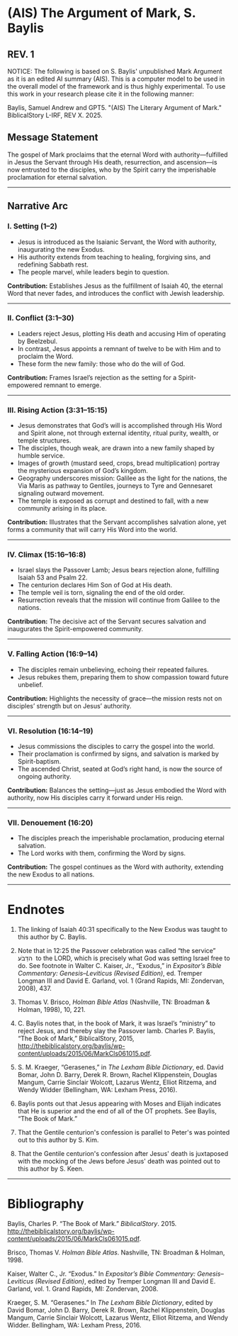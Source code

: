 
# (AIS) The Argument of Mark, S. Baylis
## REV. 1


NOTICE: The following is based on S. Baylis' unpublished Mark Argument as it is an edited AI summary (AIS). This is a computer model to be used in the overall model of the framework and is thus highly experimental. To use this work in your research please cite it in the following manner:

Baylis, Samuel Andrew and GPT5. "(AIS) The Literary Argument of Mark." BiblicalStory L-IRF, REV X. 2025.


## Message Statement
The gospel of Mark proclaims that the eternal Word with authority—fulfilled in Jesus the Servant through His death, resurrection, and ascension—is now entrusted to the disciples, who by the Spirit carry the imperishable proclamation for eternal salvation.

---

## Narrative Arc

### I. Setting (1–2)
- Jesus is introduced as the Isaianic Servant, the Word with authority, inaugurating the new Exodus.  
- His authority extends from teaching to healing, forgiving sins, and redefining Sabbath rest.  
- The people marvel, while leaders begin to question.  

**Contribution:** Establishes Jesus as the fulfillment of Isaiah 40, the eternal Word that never fades, and introduces the conflict with Jewish leadership.

---

### II. Conflict (3:1–30)
- Leaders reject Jesus, plotting His death and accusing Him of operating by Beelzebul.  
- In contrast, Jesus appoints a remnant of twelve to be with Him and to proclaim the Word.  
- These form the new family: those who do the will of God.  

**Contribution:** Frames Israel’s rejection as the setting for a Spirit-empowered remnant to emerge.

---

### III. Rising Action (3:31–15:15)
- Jesus demonstrates that God’s will is accomplished through His Word and Spirit alone, not through external identity, ritual purity, wealth, or temple structures.  
- The disciples, though weak, are drawn into a new family shaped by humble service.  
- Images of growth (mustard seed, crops, bread multiplication) portray the mysterious expansion of God’s kingdom.  
- Geography underscores mission: Galilee as the light for the nations, the Via Maris as pathway to Gentiles, journeys to Tyre and Gennesaret signaling outward movement.  
- The temple is exposed as corrupt and destined to fall, with a new community arising in its place.  

**Contribution:** Illustrates that the Servant accomplishes salvation alone, yet forms a community that will carry His Word into the world.

---

### IV. Climax (15:16–16:8)
- Israel slays the Passover Lamb; Jesus bears rejection alone, fulfilling Isaiah 53 and Psalm 22.  
- The centurion declares Him Son of God at His death.  
- The temple veil is torn, signaling the end of the old order.  
- Resurrection reveals that the mission will continue from Galilee to the nations.  

**Contribution:** The decisive act of the Servant secures salvation and inaugurates the Spirit-empowered community.

---

### V. Falling Action (16:9–14)
- The disciples remain unbelieving, echoing their repeated failures.  
- Jesus rebukes them, preparing them to show compassion toward future unbelief.  

**Contribution:** Highlights the necessity of grace—the mission rests not on disciples’ strength but on Jesus’ authority.

---

### VI. Resolution (16:14–19)
- Jesus commissions the disciples to carry the gospel into the world.  
- Their proclamation is confirmed by signs, and salvation is marked by Spirit-baptism.  
- The ascended Christ, seated at God’s right hand, is now the source of ongoing authority.  

**Contribution:** Balances the setting—just as Jesus embodied the Word with authority, now His disciples carry it forward under His reign.

---

### VII. Denouement (16:20)
- The disciples preach the imperishable proclamation, producing eternal salvation.  
- The Lord works with them, confirming the Word by signs.  

**Contribution:** The gospel continues as the Word with authority, extending the new Exodus to all nations.

---

# **Endnotes**

1. The linking of Isaiah 40:31 specifically to the New Exodus was taught to this author by C. Baylis.
    
2. Note that in 12:25 the Passover celebration was called “the service” הדַבֹע  to the LORD, which is precisely what God was setting Israel free to do. See footnote in Walter C. Kaiser, Jr., “Exodus,” in _Expositor’s Bible Commentary: Genesis–Leviticus (Revised Edition)_, ed. Tremper Longman III and David E. Garland, vol. 1 (Grand Rapids, MI: Zondervan, 2008), 437.
    
3. Thomas V. Brisco, _Holman Bible Atlas_ (Nashville, TN: Broadman & Holman, 1998), 10, 221.
    
4. C. Baylis notes that, in the book of Mark, it was Israel’s “ministry” to reject Jesus, and thereby slay the Passover lamb. Charles P. Baylis, “The Book of Mark,” BiblicalStory, 2015, http://thebiblicalstory.org/baylis/wp-content/uploads/2015/06/MarkCls061015.pdf.
    
5. S. M. Kraeger, “Gerasenes,” in _The Lexham Bible Dictionary_, ed. David Bomar, John D. Barry, Derek R. Brown, Rachel Klippenstein, Douglas Mangum, Carrie Sinclair Wolcott, Lazarus Wentz, Elliot Ritzema, and Wendy Widder (Bellingham, WA: Lexham Press, 2016).
    
6. Baylis ponts out that Jesus appearing with Moses and Elijah indicates that He is superior and the end of all of the OT prophets. See Baylis, “The Book of Mark.”
    
7. That the Gentile centurion's confession is parallel to Peter's was pointed out to this author by S. Kim.
    
8. That the Gentile centurion's confession after Jesus' death is juxtaposed with the mocking of the Jews before Jesus' death was pointed out to this author by S. Keen.
    

---

# **Bibliography**

  

Baylis, Charles P. “The Book of Mark.” _BiblicalStory_. 2015. http://thebiblicalstory.org/baylis/wp-content/uploads/2015/06/MarkCls061015.pdf.

  

Brisco, Thomas V. _Holman Bible Atlas_. Nashville, TN: Broadman & Holman, 1998.

  

Kaiser, Walter C., Jr. “Exodus.” In _Expositor’s Bible Commentary: Genesis–Leviticus (Revised Edition)_, edited by Tremper Longman III and David E. Garland, vol. 1. Grand Rapids, MI: Zondervan, 2008.

  

Kraeger, S. M. “Gerasenes.” In _The Lexham Bible Dictionary_, edited by David Bomar, John D. Barry, Derek R. Brown, Rachel Klippenstein, Douglas Mangum, Carrie Sinclair Wolcott, Lazarus Wentz, Elliot Ritzema, and Wendy Widder. Bellingham, WA: Lexham Press, 2016.